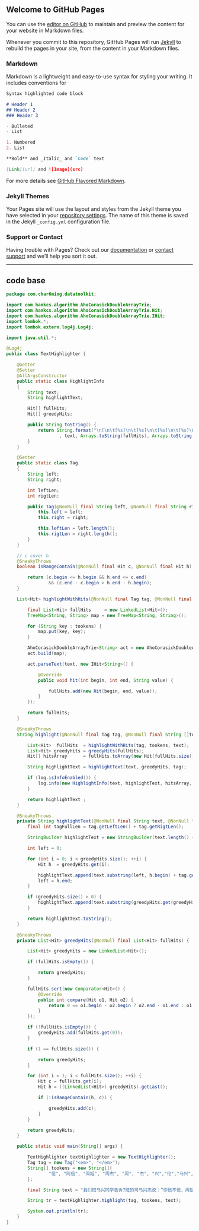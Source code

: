## Welcome to GitHub Pages

You can use the [editor on GitHub](https://github.com/char6ming/char6ming.github.io/edit/master/README.md) to maintain and preview the content for your website in Markdown files.

Whenever you commit to this repository, GitHub Pages will run [Jekyll](https://jekyllrb.com/) to rebuild the pages in your site, from the content in your Markdown files.

### Markdown

Markdown is a lightweight and easy-to-use syntax for styling your writing. It includes conventions for

```markdown
Syntax highlighted code block

# Header 1
## Header 2
### Header 3

- Bulleted
- List

1. Numbered
2. List

**Bold** and _Italic_ and `Code` text

[Link](url) and ![Image](src)
```

For more details see [GitHub Flavored Markdown](https://guides.github.com/features/mastering-markdown/).

### Jekyll Themes

Your Pages site will use the layout and styles from the Jekyll theme you have selected in your [repository settings](https://github.com/char6ming/char6ming.github.io/settings). The name of this theme is saved in the Jekyll `_config.yml` configuration file.

### Support or Contact

Having trouble with Pages? Check out our [documentation](https://help.github.com/categories/github-pages-basics/) or [contact support](https://github.com/contact) and we’ll help you sort it out.


---
## code base

```java
package com.char6ming.datatoolkit;

import com.hankcs.algorithm.AhoCorasickDoubleArrayTrie;
import com.hankcs.algorithm.AhoCorasickDoubleArrayTrie.Hit;
import com.hankcs.algorithm.AhoCorasickDoubleArrayTrie.IHit;
import lombok.*;
import lombok.extern.log4j.Log4j;

import java.util.*;

@Log4j
public class TextHighlighter {

    @Getter
    @Setter
    @AllArgsConstructor
    public static class HighlightInfo
    {
        String text;
        String highlightText;

        Hit[] fullHits;
        Hit[] greedyHits;

        public String toString() {
            return String.format("\n[\n\t[%s]\n\t[%s]\n\t[%s]\n\t[%s]\n]"
                    , text, Arrays.toString(fullHits), Arrays.toString(greedyHits), highlightText);
        }
    }

    @Getter
    public static class Tag
    {
        String left;
        String right;

        int leftLen;
        int rigtLen;

        public Tag(@NonNull final String left, @NonNull final String right) {
            this.left = left;
            this.right = right;

            this.leftLen = left.length();
            this.rigtLen = right.length();
        }
    }

    // c cover h
    @SneakyThrows
    boolean isRangeContain(@NonNull final Hit c, @NonNull final Hit h) {

        return (c.begin <= h.begin && h.end <= c.end)
                && (c.end - c.begin > h.end - h.begin);
    }

    List<Hit> highlightWithHits(@NonNull final Tag tag, @NonNull final String []tookens, @NonNull final String text) {

        final List<Hit> fullHits     = new LinkedList<Hit>();
        TreeMap<String, String> map = new TreeMap<String, String>();

        for (String key : tookens) {
            map.put(key, key);
        }

        AhoCorasickDoubleArrayTrie<String> act = new AhoCorasickDoubleArrayTrie<String>();
        act.build(map);

        act.parseText(text, new IHit<String>() {

            @Override
            public void hit(int begin, int end, String value) {

                fullHits.add(new Hit(begin, end, value));
            }
        });

        return fullHits;
    }

    @SneakyThrows
    String highlight(@NonNull final Tag tag, @NonNull final String []tookens, @NonNull final String text) {

        List<Hit>  fullHits  = highlightWithHits(tag, tookens, text);
        List<Hit> greedyHits = greedyHits(fullHits);
        Hit[] hitsArray      = fullHits.toArray(new Hit[fullHits.size()]);

        String highlightText = highlightText(text, greedyHits, tag);

        if (log.isInfoEnabled()) {
            log.info(new HighlightInfo(text, highlightText, hitsArray, greedyHits.toArray(new Hit[greedyHits.size()])));
        }

        return highlightText ;
    }

    @SneakyThrows
    private String highlightText(@NonNull final String text, @NonNull final List<Hit> greedyHits, @NonNull final Tag tag) {
        final int tagFullLen = tag.getLeftLen() + tag.getRigtLen();

        StringBuilder highlightText = new StringBuilder(text.length() + tagFullLen * greedyHits.size());

        int left = 0;

        for (int i = 0; i < greedyHits.size(); ++i) {
            Hit h  = greedyHits.get(i);

            highlightText.append(text.substring(left, h.begin) + tag.getLeft() + h.value + tag.getRight());
            left = h.end;
        }

        if (greedyHits.size() > 0) {
            highlightText.append(text.substring(greedyHits.get(greedyHits.size() - 1).end));
        }

        return highlightText.toString();
    }

    @SneakyThrows
    private List<Hit> greedyHits(@NonNull final List<Hit> fullHits) {

        List<Hit> greedyHits = new LinkedList<Hit>();

        if (fullHits.isEmpty()) {

            return greedyHits;
        }

        fullHits.sort(new Comparator<Hit>() {
            @Override
            public int compare(Hit o1, Hit o2) {
                return 0 == o1.begin - o2.begin ? o2.end - o1.end : o1.begin - o2.begin;
            }
        });

        if (!fullHits.isEmpty()) {
            greedyHits.add(fullHits.get(0));
        }

        if (1 == fullHits.size()) {

            return greedyHits;
        }

        for (int i = 1; i < fullHits.size(); ++i) {
            Hit c = fullHits.get(i);
            Hit h = ((LinkedList<Hit>) greedyHits).getLast();

            if (!isRangeContain(h, c)) {

                greedyHits.add(c);
            }
        }

        return greedyHits;
    }

    public static void main(String[] args) {

        TextHighlighter textHighlighter = new TextHighlighter();
        Tag tag = new Tag("<em>", "</em>");
        String[] tookens = new String[]{
                "信", "阿信", "周姐", "周杰", "周", "杰", "兴","伦","马兴", "杰伦", "周杰伦", "司马兴杰"
        };

        final String text = "我们班马兴同学告诉7班的司马兴杰说：”你信不信，周姐说周杰和阿信看见周杰伦在唱歌“";

        String tr = textHighlighter.highlight(tag, tookens, text);

        System.out.println(tr);
    }
}
```
